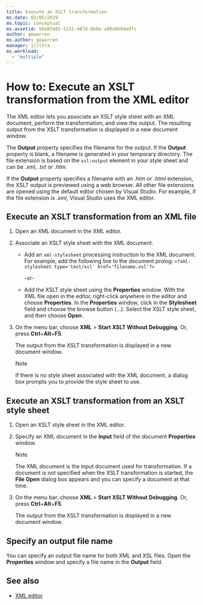 ```yaml
---
title: Execute an XSLT transformation
ms.date: 03/05/2019
ms.topic: conceptual
ms.assetid: 56a0fe82-5231-487d-8b6e-a08a9b04e0fc
author: gewarren
ms.author: gewarren
manager: jillfra
ms.workload:
  - "multiple"
---
```

# How to: Execute an XSLT transformation from the XML editor

The XML editor lets you associate an XSLT style sheet with an XML document, perform the transformation, and view the output. The resulting output from the XSLT transformation is displayed in a new document window.

The **Output** property specifies the filename for the output. If the **Output** property is blank, a filename is generated in your temporary directory. The file extension is based on the `xsl:output` element in your style sheet and can be .*xml*, .*txt* or .*htm*.

If the **Output** property specifies a filename with an .*htm* or .*html* extension, the XSLT output is previewed using a web browser. All other file extensions are opened using the default editor chosen by Visual Studio. For example, if the file extension is .*xml*, Visual Studio uses the XML editor.

## Execute an XSLT transformation from an XML file

1. Open an XML document in the XML editor.

2. Associate an XSLT style sheet with the XML document.

    - Add an `xml-stylesheet` processing instruction to the XML document. For example, add the following line to the document prolog: `<?xml-stylesheet type='text/xsl' href='filename.xsl'?>`

       -or-

    - Add the XSLT style sheet using the **Properties** window. With the XML file open in the editor, right-click anywhere in the editor and choose **Properties**. In the **Properties** window, click in the **Stylesheet** field and choose the browse button (...). Select the XSLT style sheet, and then choose **Open**.

3. On the menu bar, choose **XML** > **Start XSLT Without Debugging**. Or, press **Ctrl**+**Alt**+**F5**.

   The output from the XSLT transformation is displayed in a new document window.

   > [!NOTE]
   > If there is no style sheet associated with the XML document, a dialog box prompts you to provide the style sheet to use.

## Execute an XSLT transformation from an XSLT style sheet

1. Open an XSLT style sheet in the XML editor.

2. Specify an XML document in the **Input** field of the document **Properties** window.

   > [!NOTE]
   > The XML document is the input document used for transformation. If a document is not specified when the XSLT transformation is started, the **File Open** dialog box appears and you can specify a document at that time.

3. On the menu bar, choose **XML** > **Start XSLT Without Debugging**. Or, press **Ctrl**+**Alt**+**F5**.

   The output from the XSLT transformation is displayed in a new document window.

## Specify an output file name

You can specify an output file name for both XML and XSL files. Open the **Properties** window and specify a file name in the **Output** field.

## See also

- [XML editor](../xml-tools/xml-editor.md)